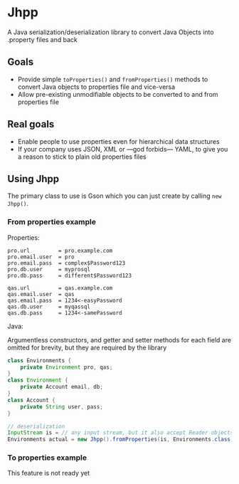 # Jhpp
A Java serialization/deserialization library to convert Java Objects into .property files and back

## Goals
  * Provide simple `toProperties()` and `fromProperties()` methods to convert Java objects to properties file and vice-versa
  * Allow pre-existing unmodifiable objects to be converted to and from properties file

## Real goals
  * Enable people to use properties even for hierarchical data structures
  * If your company uses JSON, XML or —god forbids— YAML, to give you a reason to stick to plain old properties files
  
## Using Jhpp
The primary class to use is Gson which you can just create by calling `new Jhpp()`.

### From properties example

Properties:
```properties
pro.url         = pro.example.com
pro.email.user  = pro
pro.email.pass  = complex$Password123
pro.db.user     = myprosql
pro.db.pass     = different$Password123

qas.url         = qas.example.com
qas.email.user  = qas
qas.email.pass  = 1234<-easyPassword
qas.db.user     = myqassql
qas.db.pass     = 1234<-samePassword
```

Java:

Argumentless constructors, and getter and setter methods for each field are omitted for brevity, but they are required by the library
```java
class Environments {
    private Environment pro, qas;
}
class Environment {
    private Account email, db;
}
class Account {
    private String user, pass;
}

// deserialization
InputStream is = // any input stream, but it also accept Reader objects or java.util.Properties objects
Environments actual = new Jhpp().fromProperties(is, Environments.class);
```

### To properties example

This feature is not ready yet
